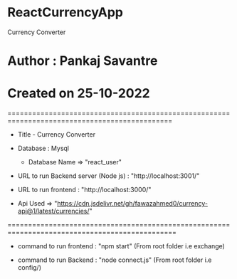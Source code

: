 # ReactCurrencyApp
Currency Converter

# Author : Pankaj Savantre
# Created on 25-10-2022
==============================================================================================

* Title - Currency Converter

* Database : Mysql
	+ Database Name => "react_user"

* URL to run Backend server (Node js) : "http://localhost:3001/"  

* URL to run frontend : "http://localhost:3000/"

* Api Used => "https://cdn.jsdelivr.net/gh/fawazahmed0/currency-api@1/latest/currencies/"

===============================================================================================  

* command to run frontend : "npm start" (From root folder i.e exchange)

* command to run Backend : "node connect.js" (From root folder i.e config/)
